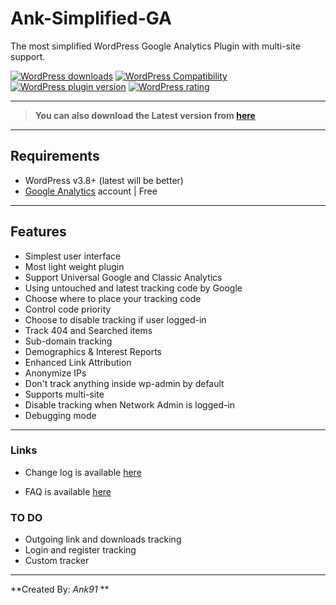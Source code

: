 # Ank-Simplified-GA
The most simplified WordPress Google Analytics Plugin with multi-site support.

[![WordPress downloads](https://img.shields.io/wordpress/plugin/dt/ank-simplified-ga.svg?style=flat-square)](https://wordpress.org/plugins/ank-simplified-ga)
[![WordPress Compatibility ](https://img.shields.io/wordpress/v/ank-simplified-ga.svg?style=flat-square)](https://wordpress.org/plugins/ank-simplified-ga)
[![WordPress plugin version](https://img.shields.io/wordpress/plugin/v/ank-simplified-ga.svg?style=flat-square)](https://wordpress.org/plugins/ank-simplified-ga)
[![WordPress rating](https://img.shields.io/wordpress/plugin/r/ank-simplified-ga.svg?style=flat-square)](https://wordpress.org/plugins/ank-simplified-ga)

- - -

>**You can also download the Latest version from [here](https://wordpress.org/plugins/ank-simplified-ga)**

- - -
## Requirements
- WordPress v3.8+ (latest will be better)
- [Google Analytics](http://www.google.com/analytics) account | Free

- - -

## Features
* Simplest user interface
* Most light weight plugin
* Support Universal Google and Classic Analytics
* Using untouched and latest tracking code by Google
* Choose where to place your tracking code
* Control code priority
* Choose to disable tracking if user logged-in
* Track 404 and Searched items
* Sub-domain tracking
* Demographics & Interest Reports
* Enhanced Link Attribution
* Anonymize IPs
* Don't track anything inside wp-admin by default
* Supports multi-site
* Disable tracking when Network Admin is logged-in
* Debugging mode


- - -

### Links
* Change log is available [here](https://wordpress.org/plugins/ank-simplified-ga/changelog/)

* FAQ is available [here](https://wordpress.org/plugins/ank-simplified-ga/faq/)


### TO DO
* Outgoing link and downloads tracking
* Login and register tracking
* Custom tracker

-----


**Created By: *Ank91* **

